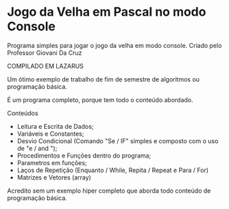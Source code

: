 # Jogo da Velha em Pascal no modo Console

Programa simples para jogar o jogo da velha em modo console.
Criado pelo Professor Giovani Da Cruz

COMPILADO EM LAZARUS   

Um ótimo exemplo de trabalho de fim de semestre de algoritmos
ou programação básica.

É um programa completo, porque tem todo o conteúdo abordado.

Conteúdos
* Leitura e Escrita de Dados;
* Variáveis e Constantes;
* Desvio Condicional (Comando "Se / IF"  simples e composto com o uso de "e / and ");
* Procedimentos e Funções dentro do programa;
* Parametros em funções;
* Laços de Repetição (Enquanto / While, Repita / Repeat e Para / For)
* Matrizes e Vetores (array)

Acredito sem um exemplo hiper completo que aborda todo conteúdo de programação básica.
